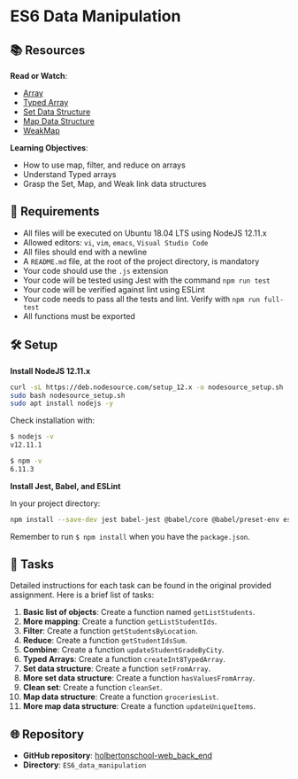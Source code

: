 # ES6 Data Manipulation

## 📚 Resources

**Read or Watch**:

- [Array](#)
- [Typed Array](#)
- [Set Data Structure](#)
- [Map Data Structure](#)
- [WeakMap](#)

**Learning Objectives**:

- How to use map, filter, and reduce on arrays
- Understand Typed arrays
- Grasp the Set, Map, and Weak link data structures

## 📝 Requirements

- All files will be executed on Ubuntu 18.04 LTS using NodeJS 12.11.x
- Allowed editors: `vi`, `vim`, `emacs`, `Visual Studio Code`
- All files should end with a newline
- A `README.md` file, at the root of the project directory, is mandatory
- Your code should use the `.js` extension
- Your code will be tested using Jest with the command `npm run test`
- Your code will be verified against lint using ESLint
- Your code needs to pass all the tests and lint. Verify with `npm run full-test`
- All functions must be exported

## 🛠️ Setup

**Install NodeJS 12.11.x**

```bash
curl -sL https://deb.nodesource.com/setup_12.x -o nodesource_setup.sh
sudo bash nodesource_setup.sh
sudo apt install nodejs -y
```

Check installation with:

```bash
$ nodejs -v
v12.11.1

$ npm -v
6.11.3
```

**Install Jest, Babel, and ESLint**

In your project directory:

```bash
npm install --save-dev jest babel-jest @babel/core @babel/preset-env eslint
```

Remember to run `$ npm install` when you have the `package.json`.

## 🚀 Tasks

Detailed instructions for each task can be found in the original provided assignment. Here is a brief list of tasks:

1. **Basic list of objects**: Create a function named `getListStudents`.
2. **More mapping**: Create a function `getListStudentIds`.
3. **Filter**: Create a function `getStudentsByLocation`.
4. **Reduce**: Create a function `getStudentIdsSum`.
5. **Combine**: Create a function `updateStudentGradeByCity`.
6. **Typed Arrays**: Create a function `createInt8TypedArray`.
7. **Set data structure**: Create a function `setFromArray`.
8. **More set data structure**: Create a function `hasValuesFromArray`.
9. **Clean set**: Create a function `cleanSet`.
10. **Map data structure**: Create a function `groceriesList`.
11. **More map data structure**: Create a function `updateUniqueItems`.

## 🌐 Repository

- **GitHub repository**: [holbertonschool-web_back_end](https://github.com/)
- **Directory**: `ES6_data_manipulation`
